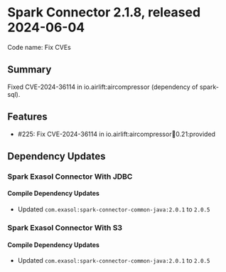 # Spark Connector 2.1.8, released 2024-06-04

Code name: Fix CVEs

## Summary
Fixed CVE-2024-36114 in io.airlift:aircompressor (dependency of spark-sql).

## Features

* #225: Fix CVE-2024-36114 in io.airlift:aircompressor:jar:0.21:provided

## Dependency Updates

### Spark Exasol Connector With JDBC

#### Compile Dependency Updates

* Updated `com.exasol:spark-connector-common-java:2.0.1` to `2.0.5`

### Spark Exasol Connector With S3

#### Compile Dependency Updates

* Updated `com.exasol:spark-connector-common-java:2.0.1` to `2.0.5`
